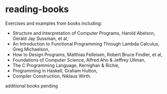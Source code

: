 # reading-books
Exercises and examples from books including:
- Structure and Interpretation of Computer Programs, Harold Abelson, Gerald Jay Sussman, et al,
- An Introduction to Functional Programming Through Lambda Calculus, Greg Michaelson,
- How to Design Programs, Matthias Felleisen, Robert Bruce Findler, et al,
- Foundations of Computer Science, Alfred Aho & Jeffrey Ullman,
- The C Programming Language, Kernighan & Richie,
- Programming in Haskell, Graham Hutton,
- Compiler Construction, Niklaus Wirth.

additional books pending

